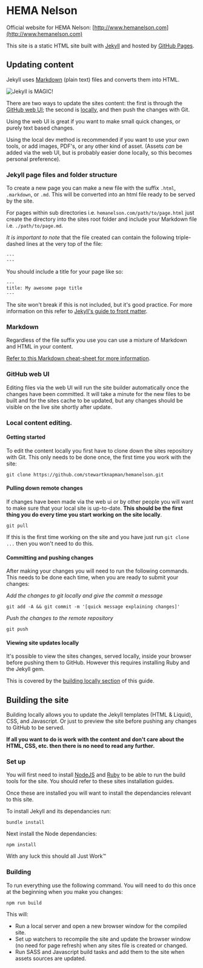 # HEMA Nelson

Official website for HEMA Nelson: [http://www.hemanelson.com](http://www.hemanelson.com)

This site is a static HTML site built with [Jekyll](https://jekyllrb.com/) and hosted by [GitHub Pages](https://pages.github.com/).

## Updating content

Jekyll uses [Markdown](#markdown) (plain text) files and converts them into HTML.

![Jekyll is MAGIC!](https://m.popkey.co/e74327/ZLXZR.gif)

There are two ways to update the sites content: the first is through the [GitHub web UI](#github-web-ui); the second is [locally](#local-content-editing), and then push the changes with Git.

Using the web UI is great if you want to make small quick changes, or purely text based changes.

Using the local dev method is recommended if you want to use your own tools, or add images, PDF's, or any other kind of asset. (Assets _can_ be added via the web UI, but is probably easier done locally, so this becomes personal preference).

### Jekyll page files and folder structure

To create a new page you can make a new file with the suffix `.html`, `.markdown`, or `.md`. This will be converted into an html file ready to be served by the site.

For pages within sub directories i.e. `hemanelson.com/path/to/page.html` just create the directory into the sites root folder and include your Markdown file i.e. `./path/to/page.md`.

_It is important to note_ that the file created can contain the following triple-dashed lines at the very top of the file:

```
---
---
```

You should include a title for your page like so:

```
---
title: My awesome page title
---
```

The site won't break if this is not included, but it's good practice.
For more information on this refer to [Jekyll's guide to front matter](https://jekyllrb.com/docs/frontmatter/).

### Markdown

Regardless of the file suffix you use you can use a mixture of Markdown and HTML in your content.

[Refer to this Markdown cheat-sheet for more information](https://github.com/adam-p/markdown-here/wiki/Markdown-Cheatsheet).

### GitHub web UI

Editing files via the web UI will run the site builder automatically once the changes have been committed. It will take a minute for the new files to be built and for the sites cache to be updated, but any changes should be visible on the live site shortly after update.

### Local content editing.

#### Getting started

To edit the content locally you first have to clone down the sites repository with Git. This only needs to be done once, the first time you work with the site:

```
git clone https://github.com/stewartknapman/hemanelson.git
```

#### Pulling down remote changes

If changes have been made via the web ui or by other people you will want to make sure that your local site is up-to-date. **This should be the first thing you do every time you start working on the site locally**.

```
git pull
```

If this is the first time working on the site and you have just run `git clone ...` then you won't need to do this.

#### Committing and pushing changes

After making your changes you will need to run the following commands. This needs to be done each time, when you are ready to submit your changes:

_Add the changes to git locally and give the commit a message_
```
git add -A && git commit -m '[quick message explaining changes]'
```

_Push the changes to the remote repository_
```
git push
```

#### Viewing site updates locally

It's possible to view the sites changes, served locally, inside your browser before pushing them to GitHub. However this requires installing Ruby and the Jekyll gem.

This is covered by the [building locally section](#building-the-site) of this guide.

## Building the site

Building locally allows you to update the Jekyll templates (HTML & Liquid), CSS, and Javascript. Or just to preview the site before pushing any changes to GitHub to be served.

**If all you want to do is work with the content and don't care about the HTML, CSS, etc. then there is no need to read any further.**

### Set up

You will first need to install [NodeJS](https://nodejs.org/en/) and [Ruby](https://www.ruby-lang.org/en/) to be able to run the build tools for the site. You should refer to these sites installation guides.

Once these are installed you will want to install the dependancies relevant to this site.

To install Jekyll and its dependancies run:
```
bundle install
```

Next install the Node dependancies:
```
npm install
```

With any luck this should all Just Work&trade;

### Building

To run everything use the following command. You will need to do this once at the beginning when you make you changes:

```
npm run build
```

This will:
- Run a local server and open a new browser window for the compiled site.
- Set up watchers to recompile the site and update the browser window (no need for page refresh) when any sites file is created or changed.
- Run SASS and Javascript build tasks and add them to the site when assets sources are updated.
